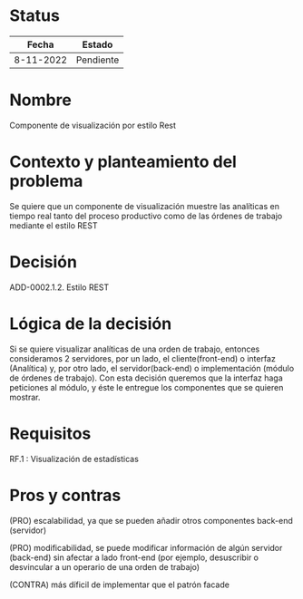 # Status

| Fecha     | Estado    |
| --------- | --------- |
| 8-11-2022 | Pendiente |

# Nombre

Componente de visualización por estilo Rest

# Contexto y planteamiento del problema

Se quiere que un componente de visualización muestre las analíticas en tiempo real tanto del proceso productivo como de las órdenes de trabajo mediante el estilo REST

# Decisión

ADD-0002.1.2. Estilo REST

# Lógica de la decisión

Si se quiere visualizar analíticas de una orden de trabajo, entonces consideramos 2 servidores, por un lado, el cliente(front-end) o interfaz (Analítica) y, por otro lado, el servidor(back-end) o implementación (módulo de órdenes de trabajo). Con esta decisión queremos que la interfaz haga peticiones al módulo, y éste le entregue los componentes que se quieren mostrar.

# Requisitos

RF.1 : Visualización de estadísticas

# Pros y contras

(PRO) escalabilidad, ya que se pueden añadir otros componentes back-end (servidor)

(PRO) modificabilidad, se puede modificar información de algún servidor (back-end) sin afectar a lado front-end (por ejemplo, desuscribir o desvincular a un operario de una orden de trabajo)

(CONTRA) más díficil de implementar que el patrón facade

